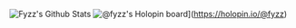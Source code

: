![Fyzz's Github Stats](https://github-readme-stats.vercel.app/api?username=fyzzlive&count_private=true&theme=tokyonight)
![@fyzz's Holopin board](https://holopin.io/api/user/board?user=fyzz)](https://holopin.io/@fyzz)
